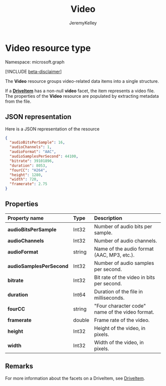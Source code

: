 ﻿---
author: JeremyKelley
description: "The Video resource groups video-related data items into a single structure."
ms.date: 09/10/2017
title: Video
localization_priority: Normal
doc_type: resourcePageType
ms.prod: ""
---

# Video resource type

Namespace: microsoft.graph

[!INCLUDE [beta-disclaimer](../../includes/beta-disclaimer.md)]

The **Video** resource groups video-related data items into a single structure.

If a [**DriveItem**](driveitem.md) has a non-null **video** facet, the item represents a video file.
The properties of the **Video** resource are populated by extracting metadata from the file.

## JSON representation

Here is a JSON representation of the resource

<!-- {
  "blockType": "resource",
  "optionalProperties": [  ],
  "@odata.type": "microsoft.graph.video"
}-->

```json
{
  "audioBitsPerSample": 16,
  "audioChannels": 1,
  "audioFormat": "AAC",
  "audioSamplesPerSecond": 44100,
  "bitrate": 39101896,
  "duration": 8053,
  "fourCC": "H264",
  "height": 1280,
  "width": 720,
  "framerate": 2.75
}
```

## Properties

| Property name             | Type   | Description                                     |
| :------------------------ | :----- | :---------------------------------------------- |
| **audioBitsPerSample**    | Int32  | Number of audio bits per sample.                |
| **audioChannels**         | Int32  | Number of audio channels.                       |
| **audioFormat**           | string | Name of the audio format (AAC, MP3, etc.).      |
| **audioSamplesPerSecond** | Int32  | Number of audio samples per second.             |
| **bitrate**               | Int32  | Bit rate of the video in bits per second.       |
| **duration**              | Int64  | Duration of the file in milliseconds.           |
| **fourCC**                | string | "Four character code" name of the video format. |
| **framerate**             | double | Frame rate of the video.                        |
| **height**                | Int32  | Height of the video, in pixels.                 |
| **width**                 | Int32  | Width of the video, in pixels.                  |

[item-resource]: ../resources/driveitem.md

## Remarks

For more information about the facets on a DriveItem, see [DriveItem](driveitem.md).

<!-- uuid: 8fcb5dbc-d5aa-4681-8e31-b001d5168d79
2015-10-25 14:57:30 UTC -->

<!--
{
  "type": "#page.annotation",
  "description": "The video facet provides information about the properties of a video file.",
  "keywords": "bitrate,duration,size,video",
  "section": "documentation",
  "tocPath": "",
  "suppressions": []
}
-->
